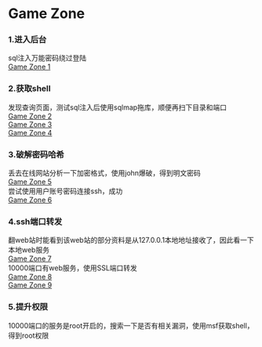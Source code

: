 # Game Zone

### 1.进入后台
sql注入万能密码绕过登陆<br>
[Game Zone 1](./iamges/Game_Zone1.png)

### 2.获取shell
发现查询页面，测试sql注入后使用sqlmap拖库，顺便再扫下目录和端口<br>
[Game Zone 2](./iamges/Game_Zone2.png)<br>
[Game Zone 3](./iamges/Game_Zone3.png)<br>
[Game Zone 4](./iamges/Game_Zone4.png)

### 3.破解密码哈希
丢去在线网站分析一下加密格式，使用john爆破，得到明文密码<br>
[Game Zone 5](./iamges/Game_Zone5.png)<br>
尝试使用用户账号密码连接ssh，成功<br>
[Game Zone 6](./iamges/Game_Zone6.png)

### 4.ssh端口转发
翻web站时能看到该web站的部分资料是从127.0.0.1本地地址接收了，因此看一下本地web服务<br>
[Game Zone 7](./iamges/Game_Zone7.png)<br>
10000端口有web服务，使用SSL端口转发<br>
[Game Zone 8](./iamges/Game_Zone8.png)<br>
[Game Zone 9](./iamges/Game_Zone9.png)

### 5.提升权限
10000端口的服务是root开启的，搜索一下是否有相关漏洞，使用msf获取shell，得到root权限